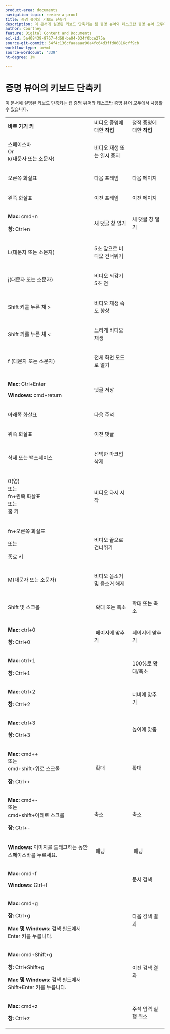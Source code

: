 ```yaml
---
product-area: documents
navigation-topic: review-a-proof
title: 증명 뷰어의 키보드 단축키
description: 이 문서에 설명된 키보드 단축키는 웹 증명 뷰어와 데스크탑 증명 뷰어 모두에서 사용할 수 있습니다.
author: Courtney
feature: Digital Content and Documents
exl-id: 5a408439-9767-4d68-be04-034f0bce275a
source-git-commit: 54f4c136cfaaaaaa90a4fc64d3ffd06816cff9cb
workflow-type: tm+mt
source-wordcount: '339'
ht-degree: 1%

---
```


# 증명 뷰어의 키보드 단축키

이 문서에 설명된 키보드 단축키는 웹 증명 뷰어와 데스크탑 증명 뷰어 모두에서 사용할 수 있습니다. 

<table style="table-layout:auto"> 
 <col> 
 <col> 
 <col> 
 <tbody> 
  <tr> 
   <td><strong>바로 가기 키</strong> </td> 
   <td>비디오 증명에 대한 <strong>작업</strong> </td> 
   <td>정적 증명에 대한 <strong>작업</strong> </td> 
  </tr> 
  <tr> 
   <td> <p>스페이스바<br>Or<br>k(대문자 또는 소문자)</p> </td> 
   <td> <p>비디오 재생 또는 일시 중지</p> </td> 
   <td> <p> </p> </td> 
  </tr> 
  <tr> 
   <td> <p>오른쪽 화살표</p> </td> 
   <td> <p>다음 프레임</p> </td> 
   <td> <p>다음 페이지</p> </td> 
  </tr> 
  <tr> 
   <td> <p>왼쪽 화살표</p> </td> 
   <td> <p>이전 프레임</p> </td> 
   <td> <p>이전 페이지</p> </td> 
  </tr> 
  <tr> 
   <td> <p><strong>Mac:</strong> cmd+n</p> <p><strong>창:</strong> Ctrl+n</p> </td> 
   <td> <p>새 댓글 창 열기</p> </td> 
   <td> <p>새 댓글 창 열기</p> </td> 
  </tr> 
  <tr> 
   <td> <p>L(대문자 또는 소문자)</p> </td> 
   <td> <p>5초 앞으로 비디오 건너뛰기</p> </td> 
   <td> <p> </p> </td> 
  </tr> 
  <tr> 
   <td> <p>j(대문자 또는 소문자)</p> </td> 
   <td> <p>비디오 되감기 5초 전</p> </td> 
   <td> <p> </p> </td> 
  </tr> 
  <tr> 
   <td> <p>Shift 키를 누른 채 &gt;</p> </td> 
   <td> <p>비디오 재생 속도 향상</p> </td> 
   <td> <p> </p> </td> 
  </tr> 
  <tr> 
   <td> <p>Shift 키를 누른 채 &lt;</p> </td> 
   <td> <p>느리게 비디오 재생</p> </td> 
   <td> <p> </p> </td> 
  </tr> 
  <tr> 
   <td> <p>f (대문자 또는 소문자)</p> </td> 
   <td> <p>전체 화면 모드로 열기</p> </td> 
   <td> <p> </p> </td> 
  </tr> 
  <tr> 
   <td> <p><strong>Mac:</strong> Ctrl+Enter </p> <p><strong>Windows:</strong> cmd+return</p> </td> 
   <td> <p>댓글 저장</p> </td> 
   <td> <p> </p> </td> 
  </tr> 
  <tr> 
   <td> <p>아래쪽 화살표</p> </td> 
   <td> <p>다음 주석</p> </td> 
   <td> <p> </p> </td> 
  </tr> 
  <tr> 
   <td> <p>위쪽 화살표</p> </td> 
   <td> <p>이전 댓글</p> </td> 
   <td> <p> </p> </td> 
  </tr> 
  <tr> 
   <td> <p>삭제 또는 백스페이스</p> </td> 
   <td> <p>선택한 마크업 삭제</p> </td> 
   <td> <p> </p> </td> 
  </tr> 
  <tr> 
   <td> <p>0(영)<br>또는<br> fn+왼쪽 화살표<br> 또는<br> 홈 키</p> </td> 
   <td> <p>비디오 다시 시작</p> </td> 
   <td> <p> </p> </td> 
  </tr> 
  <tr> 
   <td> <p>fn+오른쪽 화살표</p> <p>또는</p> <p>종료 키</p> </td> 
   <td> <p>비디오 끝으로 건너뛰기</p> </td> 
   <td> <p> </p> </td> 
  </tr> 
  <tr> 
   <td> <p>M(대문자 또는 소문자)</p> </td> 
   <td> <p>비디오 음소거 및 음소거 해제</p> </td> 
   <td> <p> </p> </td> 
  </tr> 
  <tr> 
   <td> <p>Shift 및 스크롤</p> </td> 
   <td> <p> 확대 또는 축소</p> </td> 
   <td> <p>확대 또는 축소</p> </td> 
  </tr> 
  <tr> 
   <td> <p><strong>Mac:</strong> ctrl+0</p> <p><strong>창:</strong> Ctrl+0</p> </td> 
   <td> <p> 페이지에 맞추기</p> </td> 
   <td> <p>페이지에 맞추기</p> </td> 
  </tr> 
  <tr> 
   <td> <p><strong>Mac:</strong> ctrl+1</p> <p><strong>창:</strong> Ctrl+1</p> </td> 
   <td> <p> </p> </td> 
   <td> <p>100%로 확대/축소 </p> </td> 
  </tr> 
  <tr> 
   <td> <p><strong>Mac:</strong> ctrl+2</p> <p><strong>창:</strong> Ctrl+2</p> </td> 
   <td> <p> </p> </td> 
   <td> <p>너비에 맞추기 </p> </td> 
  </tr> 
  <tr> 
   <td> <p><strong>Mac:</strong> ctrl+3</p> <p><strong>창:</strong> Ctrl+3 </p> </td> 
   <td> <p> </p> </td> 
   <td> <p>높이에 맞춤 </p> </td> 
  </tr> 
  <tr> 
   <td> <p><strong>Mac:</strong> cmd++ <br>또는 <br>cmd+shift+위로 스크롤</p> <p><strong>창:</strong> Ctrl++</p> </td> 
   <td> <p> 확대</p> </td> 
   <td> <p>확대 </p> </td> 
  </tr> 
  <tr> 
   <td> <p><strong>Mac:</strong> cmd+- <br>또는 <br>cmd+shift+아래로 스크롤</p> <p><strong>창:</strong> Ctrl+-</p> </td> 
   <td> <p>축소 </p> </td> 
   <td> <p>축소</p> </td> 
  </tr> 
  <tr> 
   <td> <p><strong>Windows:</strong> 이미지를 드래그하는 동안 스페이스바를 누르세요.</p> </td> 
   <td> <p> 패닝</p> </td> 
   <td> <p> 패닝</p> </td> 
  </tr> 
  <tr> 
   <td> <p><strong>Mac:</strong> cmd+f</p> <p><strong>Windows</strong>: Ctrl+f</p> </td> 
   <td> <p> </p> </td> 
   <td> <p>문서 검색</p> </td> 
  </tr> 
  <tr> 
   <td> <p><strong>Mac:</strong> cmd+g</p> <p><strong>창:</strong> Ctrl+g</p> <p><strong>Mac 및 Windows:</strong> 검색 필드에서 Enter 키를 누릅니다.</p> </td> 
   <td> <p> </p> </td> 
   <td> <p>다음 검색 결과</p> </td> 
  </tr> 
  <tr> 
   <td> <p><strong>Mac:</strong> cmd+Shift+g</p> <p><strong>창:</strong> Ctrl+Shift+g</p> <p><strong>Mac 및 Windows:</strong> 검색 필드에서 Shift+Enter 키를 누릅니다.</p> </td> 
   <td> <p> </p> </td> 
   <td> <p>이전 검색 결과</p> </td> 
  </tr> 
  <tr> 
   <td> <p><strong>Mac:</strong> cmd+z</p> <p><strong>창:</strong> Ctrl+z</p> </td> 
   <td> <p> </p> </td> 
   <td> <p>주석 입력 실행 취소</p> </td> 
  </tr> 
 </tbody> 
</table>
